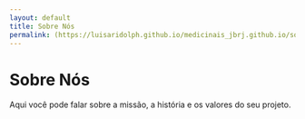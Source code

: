 ```yaml
---
layout: default
title: Sobre Nós
permalink: (https://luisaridolph.github.io/medicinais_jbrj.github.io/sobre)
---
```


# Sobre Nós

Aqui você pode falar sobre a missão, a história e os valores do seu projeto.
